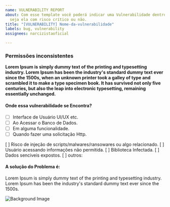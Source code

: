 ```yaml
---
name: VULNERABILITY REPORT
about: Com esse template você poderá indicar uma Vulnerabilidade dentro do código/projetos,
  seja ela com risco crítico ou não.
title: "[VULNERABILITY] Nome-da-vulnerabilidade"
labels: bug, vulnerability
assignees: narcizistaoficial

---
```


<!-- Logo Abaixo você deve dar um nome para a sua vulnerabilidad -->
### Permissões inconsistentes <!--Substitua o texto ao lado pelo seu -->

<!-- Criar uma descrição imperativa sobre a vulnerabilidade, claro que deve ser resumido em poucas palavras para que possa ser entendido pela nossa equipe -->
__Lorem Ipsum is simply dummy text of the printing and typesetting industry. Lorem Ipsum has been the industry's standard dummy text ever since the 1500s, when an unknown printer took a galley of type and scrambled it to make a type specimen book. It has survived not only five centuries, but also the leap into electronic typesetting, remaining essentially unchanged.__

<!-- Para facilitar o trabalho de nossa equipe em encontrar o suposto bug, precisamos de mais informações, marque quantas caixas forem necessárias. -->
#### Onde essa vulnerabilidade se Encontra?

- [  ] Interface de Usuário UI/UX etc.
- [  ] Ao Acessar o Banco de Dados.
- [  ] Em alguma funcionalidade.
- [  ] Quando fazer uma solicitação Http.

<!-- Logo abaixo você vai descrever quais dados essa vulnerabilidade estar colocando em risco -->

[ ] Risco de injeção de scripts/malwares/ransowares ou algo relacionado.
[ ] Usuário acessando informações não permitida.
[ ] Biblioteca Infectada.
[ ] Dados senciveis expostos.
[ ] outros: <!-- Crie sua opção aqui -->

#### A solução do Problema é: <!--Se houver uma solução já pronta por você, descreva abaixo, se não houver. apenas delete o campo inteiro (titulo + descrição) -->
Lorem Ipsum is simply dummy text of the printing and typesetting industry. Lorem Ipsum has been the industry's standard dummy text ever since the 1500s.

<!-- Indicar um problema é valido, mas apenas encontrar os problemas não é suficiente para resolver-lo. então se puder indicar possiveis soluções para tal problema. -->

![Background Image](https://vpnoverview.com/wp-content/uploads/cyber-security-tips-to-keep-your-small-business-safe-featured.png)
